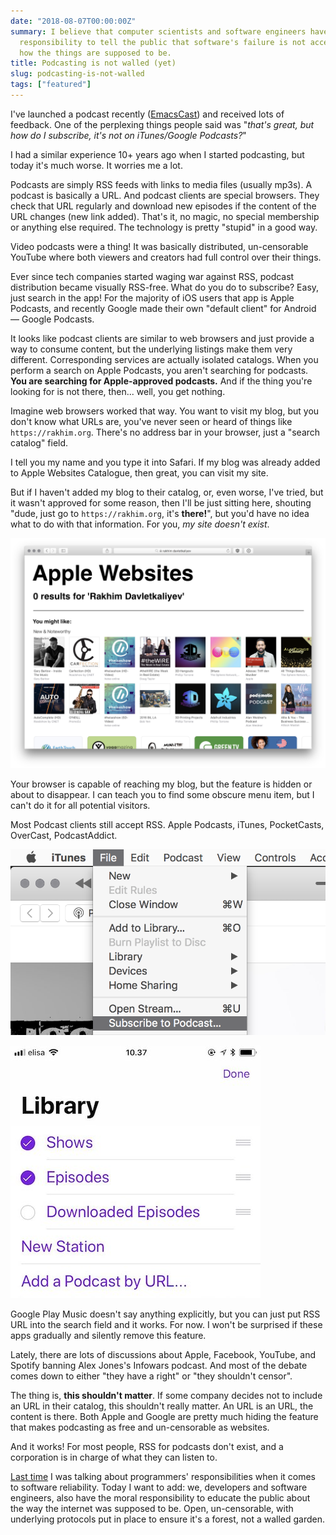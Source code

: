 ```yaml
---
date: "2018-08-07T00:00:00Z"
summary: I believe that computer scientists and software engineers have the moral
  responsibility to tell the public that software's failure is not acceptable, not
  how the things are supposed to be.
title: Podcasting is not walled (yet)
slug: podcasting-is-not-walled
tags: ["featured"]
---
```


I've launched a podcast recently ([EmacsCast](http://emacscast.rakhim.org/)) and received lots of feedback. One of the perplexing things people said was "*that's great, but how do I subscribe, it's not on iTunes/Google Podcasts?*"

I had a similar experience 10+ years ago when I started podcasting, but today it's much worse. It worries me a lot.

Podcasts are simply RSS feeds with links to media files (usually mp3s). A podcast is basically a URL. And podcast clients are special browsers. They check that URL regularly and download new episodes if the content of the URL changes (new link added). That's it, no magic, no special membership or anything else required. The technology is pretty "stupid" in a good way.

Video podcasts were a thing! It was basically distributed, un-censorable YouTube where both viewers and creators had full control over their things.

Ever since tech companies started waging war against RSS, podcast distribution became visually RSS-free. What do you do to subscribe? Easy, just search in the app! For the majority of iOS users that app is Apple Podcasts, and recently Google made their own "default client" for Android — Google Podcasts.

It looks like podcast clients are similar to web browsers and just provide a way to consume content, but the underlying listings make them very different. Corresponding services are actually isolated catalogs. When you perform a search on Apple Podcasts, you aren't searching for podcasts. **You are searching for Apple-approved podcasts.** And if the thing you're looking for is not there, then... well, you get nothing.

Imagine web browsers worked that way. You want to visit my blog, but you don't know what URLs are, you've never seen or heard of things like `https://rakhim.org`. There's no address bar in your browser, just a "search catalog" field.

I tell you my name and you type it into Safari. If my blog was already added to Apple Websites Catalogue, then great, you can visit my site.

But if I haven't added my blog to their catalog, or, even worse, I've tried, but it wasn't approved for some reason, then I'll be just sitting here, shouting "dude, just go to `https://rakhim.org`, it's **there!**", but you'd have no idea what to do with that information. For you, _my site doesn't exist_.

![future_of_the_web.png](/images/posts/future_of_the_web.png)

Your browser is capable of reaching my blog, but the feature is hidden or about to disappear. I can teach you to find some obscure menu item, but I can't do it for all potential visitors.

Most Podcast clients still accept RSS. Apple Podcasts, iTunes, PocketCasts, OverCast, PodcastAddict.

![itunespodcast.png](/images/posts/itunespodcast.png)

![iospodcasts.jpeg](/images/posts/iospodcasts.jpeg)

Google Play Music doesn't say anything explicitly, but you can just put RSS URL into the search field and it works. For now. I won't be surprised if these apps gradually and silently remove this feature.

Lately, there are lots of discussions about Apple, Facebook, YouTube, and Spotify banning Alex Jones's Infowars podcast. And most of the debate comes down to either "they have a right" or "they shouldn't censor".

The thing is, **this shouldn't matter**. If some company decides not to include an URL in their catalog, this shouldn't really matter. An URL is an URL, the content is there. Both Apple and Google are pretty much hiding the feature that makes podcasting as free and un-censorable as websites.

And it works! For most people, RSS for podcasts don't exist, and a corporation is in charge of what they can listen to.

[Last time](https://rakhim.org/2018/07/software-shouldnt-fail) I was talking about programmers' responsibilities when it comes to software reliability. Today I want to add: we, developers and software engineers, also have the moral responsibility to educate the public about the way the internet was supposed to be. Open, un-censorable, with underlying protocols put in place to ensure it's a forest, not a walled garden.
